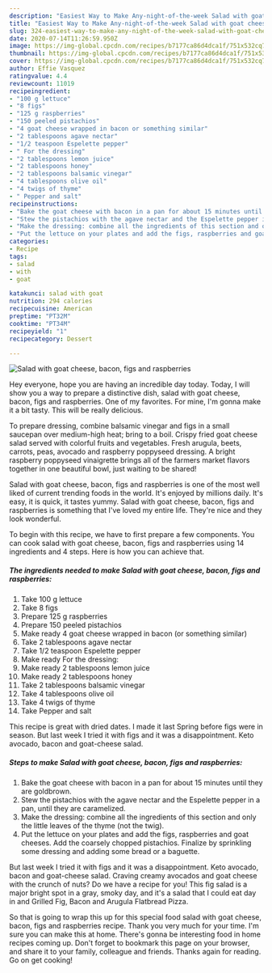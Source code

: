 ```yaml
---
description: "Easiest Way to Make Any-night-of-the-week Salad with goat cheese, bacon, figs and raspberries"
title: "Easiest Way to Make Any-night-of-the-week Salad with goat cheese, bacon, figs and raspberries"
slug: 324-easiest-way-to-make-any-night-of-the-week-salad-with-goat-cheese-bacon-figs-and-raspberries
date: 2020-07-14T11:26:59.950Z
image: https://img-global.cpcdn.com/recipes/b7177ca86d4dca1f/751x532cq70/salad-with-goat-cheese-bacon-figs-and-raspberries-recipe-main-photo.jpg
thumbnail: https://img-global.cpcdn.com/recipes/b7177ca86d4dca1f/751x532cq70/salad-with-goat-cheese-bacon-figs-and-raspberries-recipe-main-photo.jpg
cover: https://img-global.cpcdn.com/recipes/b7177ca86d4dca1f/751x532cq70/salad-with-goat-cheese-bacon-figs-and-raspberries-recipe-main-photo.jpg
author: Effie Vasquez
ratingvalue: 4.4
reviewcount: 11019
recipeingredient:
- "100 g lettuce"
- "8 figs"
- "125 g raspberries"
- "150 peeled pistachios"
- "4 goat cheese wrapped in bacon or something similar"
- "2 tablespoons agave nectar"
- "1/2 teaspoon Espelette pepper"
- " For the dressing"
- "2 tablespoons lemon juice"
- "2 tablespoons honey"
- "2 tablespoons balsamic vinegar"
- "4 tablespoons olive oil"
- "4 twigs of thyme"
- " Pepper and salt"
recipeinstructions:
- "Bake the goat cheese with bacon in a pan for about 15 minutes until they are goldbrown."
- "Stew the pistachios with the agave nectar and the Espelette pepper in a pan, until they are caramelized."
- "Make the dressing: combine all the ingredients of this section and only the little leaves of the thyme (not the twig)."
- "Put the lettuce on your plates and add the figs, raspberries and goat cheeses. Add the coarsely chopped pistachios. Finalize by sprinkling some dressing and adding some bread or a baguette."
categories:
- Recipe
tags:
- salad
- with
- goat

katakunci: salad with goat 
nutrition: 294 calories
recipecuisine: American
preptime: "PT32M"
cooktime: "PT34M"
recipeyield: "1"
recipecategory: Dessert

---
```



![Salad with goat cheese, bacon, figs and raspberries](https://img-global.cpcdn.com/recipes/b7177ca86d4dca1f/751x532cq70/salad-with-goat-cheese-bacon-figs-and-raspberries-recipe-main-photo.jpg)

Hey everyone, hope you are having an incredible day today. Today, I will show you a way to prepare a distinctive dish, salad with goat cheese, bacon, figs and raspberries. One of my favorites. For mine, I'm gonna make it a bit tasty. This will be really delicious.

To prepare dressing, combine balsamic vinegar and figs in a small saucepan over medium-high heat; bring to a boil. Crispy fried goat cheese salad served with colorful fruits and vegetables. Fresh arugula, beets, carrots, peas, avocado and raspberry poppyseed dressing. A bright raspberry poppyseed vinaigrette brings all of the farmers market flavors together in one beautiful bowl, just waiting to be shared!

Salad with goat cheese, bacon, figs and raspberries is one of the most well liked of current trending foods in the world. It's enjoyed by millions daily. It's easy, it is quick, it tastes yummy. Salad with goat cheese, bacon, figs and raspberries is something that I've loved my entire life. They're nice and they look wonderful.


To begin with this recipe, we have to first prepare a few components. You can cook salad with goat cheese, bacon, figs and raspberries using 14 ingredients and 4 steps. Here is how you can achieve that.

<!--inarticleads1-->

##### The ingredients needed to make Salad with goat cheese, bacon, figs and raspberries:

1. Take 100 g lettuce
1. Take 8 figs
1. Prepare 125 g raspberries
1. Prepare 150 peeled pistachios
1. Make ready 4 goat cheese wrapped in bacon (or something similar)
1. Take 2 tablespoons agave nectar
1. Take 1/2 teaspoon Espelette pepper
1. Make ready  For the dressing:
1. Make ready 2 tablespoons lemon juice
1. Make ready 2 tablespoons honey
1. Take 2 tablespoons balsamic vinegar
1. Take 4 tablespoons olive oil
1. Take 4 twigs of thyme
1. Take  Pepper and salt


This recipe is great with dried dates. I made it last Spring before figs were in season. But last week I tried it with figs and it was a disappointment. Keto avocado, bacon and goat-cheese salad. 

<!--inarticleads2-->

##### Steps to make Salad with goat cheese, bacon, figs and raspberries:

1. Bake the goat cheese with bacon in a pan for about 15 minutes until they are goldbrown.
1. Stew the pistachios with the agave nectar and the Espelette pepper in a pan, until they are caramelized.
1. Make the dressing: combine all the ingredients of this section and only the little leaves of the thyme (not the twig).
1. Put the lettuce on your plates and add the figs, raspberries and goat cheeses. Add the coarsely chopped pistachios. Finalize by sprinkling some dressing and adding some bread or a baguette.


But last week I tried it with figs and it was a disappointment. Keto avocado, bacon and goat-cheese salad. Craving creamy avocados and goat cheese with the crunch of nuts? Do we have a recipe for you! This fig salad is a major bright spot in a gray, smoky day, and it&#39;s a salad that I could eat day in and Grilled Fig, Bacon and Arugula Flatbread Pizza. 

So that is going to wrap this up for this special food salad with goat cheese, bacon, figs and raspberries recipe. Thank you very much for your time. I'm sure you can make this at home. There's gonna be interesting food in home recipes coming up. Don't forget to bookmark this page on your browser, and share it to your family, colleague and friends. Thanks again for reading. Go on get cooking!
